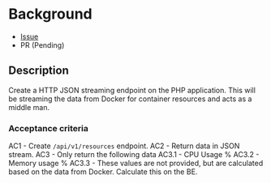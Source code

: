 # Background

- [Issue](https://github.com/Evanlab02/DockerLens/issues/24)
- PR (Pending)

## Description

Create a HTTP JSON streaming endpoint on the PHP application. This will be streaming the data from Docker for container resources and acts as a middle man.

### Acceptance criteria

AC1 - Create `/api/v1/resources` endpoint.
AC2 - Return data in JSON stream.
AC3 - Only return the following data
AC3.1 - CPU Usage %
AC3.2 - Memory usage %
AC3.3 - These values are not provided, but are calculated based on the data from Docker. Calculate this on the BE.

